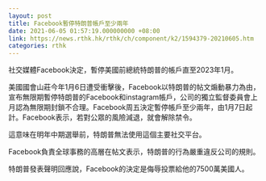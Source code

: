 ```yaml
---
layout: post
title: Facebook暫停特朗普帳戶至少兩年
date: 2021-06-05 01:57:19.000000000 +08:00
link: https://news.rthk.hk/rthk/ch/component/k2/1594379-20210605.htm
categories: rthk
---
```


社交媒體Facebook決定，暫停美國前總統特朗普的帳戶直至2023年1月。

美國國會山莊今年1月6日遭受衝擊後，Facebook以特朗普的帖文煽動暴力為由，宣布無限期暫停特朗普的Facebook和instagram帳戶，公司的獨立監督委員會上月認為無限期封鎖不合理。Facebook周五決定暫停帳戶至少兩年，由1月7日起計。Facebook表示，若對公眾的風險減退，就會解除禁令。

這意味在明年中期選舉前，特朗普無法使用這個主要社交平台。

Facebook負責全球事務的高層在帖文表示，特朗普的行為嚴重違反公司的規則。

特朗普發表聲明回應說，Facebook的決定是侮辱投票給他的7500萬美國人。
